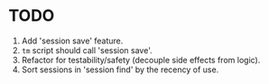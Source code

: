 # TODO

1. Add 'session save' feature.
2. `tm` script should call 'session save'.
3. Refactor for testability/safety (decouple side effects from logic).
4. Sort sessions in 'session find' by the recency of use.

